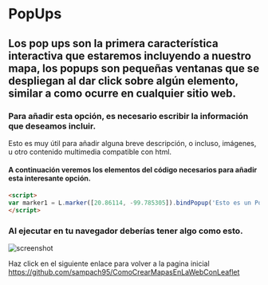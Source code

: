 # PopUps
## Los pop ups son la primera característica interactiva que estaremos incluyendo a nuestro mapa, los popups son pequeñas ventanas que se despliegan al dar click sobre algún elemento, similar a como ocurre en cualquier sitio web.

### Para añadir esta opción, es necesario escribir la información que deseamos incluir. 
Esto es muy útil para añadir alguna breve descripción, o incluso, imágenes, u otro contenido multimedia compatible con html.

#### A continuación veremos los elementos del código necesarios para añadir esta interesante opción.

``` html
<script>	
var marker1 = L.marker([20.86114, -99.785305]).bindPopup('Esto es un PopUp').addTo(map);
</script>
```
### Al ejecutar en tu navegador deberías tener algo como esto.

![screenshot](https://raw.githubusercontent.com/sampach95/PopUps/master/img/popups.png )

Haz click en el siguiente enlace para volver a la pagina inicial
https://github.com/sampach95/ComoCrearMapasEnLaWebConLeaflet
